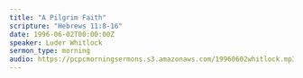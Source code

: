 ```yaml
---
title: "A Pilgrim Faith"
scripture: "Hebrews 11:8-16"
date: 1996-06-02T00:00:00Z
speaker: Luder Whitlock
sermon_type: morning
audio: https://pcpcmorningsermons.s3.amazonaws.com/19960602whitlock.mp3 
---
```



